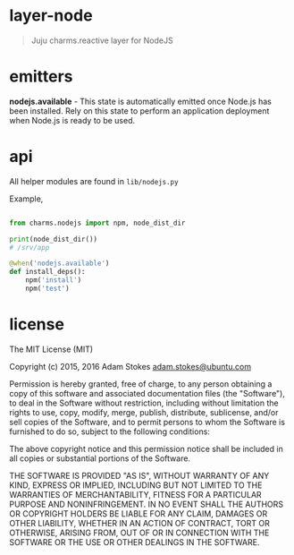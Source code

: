# layer-node
> Juju charms.reactive layer for NodeJS

# emitters

**nodejs.available** - This state is automatically emitted once Node.js has been
installed. Rely on this state to perform an application deployment when Node.js
is ready to be used.

# api

All helper modules are found in `lib/nodejs.py`

Example,

```python

from charms.nodejs import npm, node_dist_dir

print(node_dist_dir())
# /srv/app

@when('nodejs.available')
def install_deps():
    npm('install')
    npm('test')

```

# license

The MIT License (MIT)

Copyright (c) 2015, 2016 Adam Stokes <adam.stokes@ubuntu.com>

Permission is hereby granted, free of charge, to any person obtaining a copy
of this software and associated documentation files (the "Software"), to deal
in the Software without restriction, including without limitation the rights
to use, copy, modify, merge, publish, distribute, sublicense, and/or sell
copies of the Software, and to permit persons to whom the Software is
furnished to do so, subject to the following conditions:

The above copyright notice and this permission notice shall be included in
all copies or substantial portions of the Software.

THE SOFTWARE IS PROVIDED "AS IS", WITHOUT WARRANTY OF ANY KIND, EXPRESS OR
IMPLIED, INCLUDING BUT NOT LIMITED TO THE WARRANTIES OF MERCHANTABILITY,
FITNESS FOR A PARTICULAR PURPOSE AND NONINFRINGEMENT. IN NO EVENT SHALL THE
AUTHORS OR COPYRIGHT HOLDERS BE LIABLE FOR ANY CLAIM, DAMAGES OR OTHER
LIABILITY, WHETHER IN AN ACTION OF CONTRACT, TORT OR OTHERWISE, ARISING FROM,
OUT OF OR IN CONNECTION WITH THE SOFTWARE OR THE USE OR OTHER DEALINGS IN
THE SOFTWARE.
